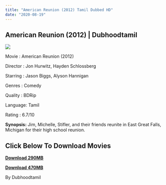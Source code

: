 ```yaml
---
title: "American Reunion (2012) Tamil Dubbed HD"
date: "2020-08-19"
---
```


## American Reunion (2012) | Dubhoodtamil

[![](https://1.bp.blogspot.com/-C9AM5e_yWOU/XzvRJSCIbDI/AAAAAAAABCk/etvz_gJzy_sHps8742t3X88etxfWu1GEACLcBGAsYHQ/w358-h512/images{7c91919003b18fbfe18f8d0a8715b92cf9e57c9a8b9d318e5deae4019927ce00}2B{7c91919003b18fbfe18f8d0a8715b92cf9e57c9a8b9d318e5deae4019927ce00}252829{7c91919003b18fbfe18f8d0a8715b92cf9e57c9a8b9d318e5deae4019927ce00}2529.jpeg)](https://1.bp.blogspot.com/-C9AM5e_yWOU/XzvRJSCIbDI/AAAAAAAABCk/etvz_gJzy_sHps8742t3X88etxfWu1GEACLcBGAsYHQ/s661/images{7c91919003b18fbfe18f8d0a8715b92cf9e57c9a8b9d318e5deae4019927ce00}2B{7c91919003b18fbfe18f8d0a8715b92cf9e57c9a8b9d318e5deae4019927ce00}252829{7c91919003b18fbfe18f8d0a8715b92cf9e57c9a8b9d318e5deae4019927ce00}2529.jpeg)

Movie : American Reunion (2012)

Director : Jon Hurwitz, Hayden Schlossberg

Starring : Jason Biggs, Alyson Hannigan

Genres : Comedy 

Quality : BDRip 

Language: Tamil 

Rating : 6.7/10

**Synopsis:** Jim, Michelle, Stifler, and their friends reunite in East Great Falls, Michigan for their high school reunion.

## **Click Below To Download Movies**

**[Download 290MB](https://oncehelp.com/reunion-1)**

**[Download 470MB](https://oncehelp.com/reunion-2)**

By Dubhoodtamil
